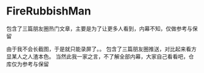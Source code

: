 # FireRubbishMan
包含了三篇朋友圈热门文章，主要是为了让更多人看到，内幕不知，仅做参考与保留

由于我不会长截图，于是就只能录屏了。。
包含了三篇朋友圈推送，对比起来看方显某人之人渣本色。
当然此我一家之言，不了解全部内幕，大家自己看看吧，仓库仅为参考与保留
